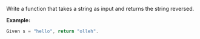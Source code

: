 Write a function that takes a string as input and returns the string reversed.

**Example:**
```java
Given s = "hello", return "olleh".
```